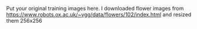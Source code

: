 Put your original training images here. I downloaded flower images from https://www.robots.ox.ac.uk/~vgg/data/flowers/102/index.html and resized them 256x256
